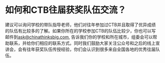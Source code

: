 # 如何和CTB往届获奖队伍交流？

建议可以询问学校的带队指导老师，他们对往年参加过CTB并且取得了优异成绩的队伍有比较多的了解。如果你所在的学校参加CTB的队伍比较少，你也可以写邮件到[ask@chinathinksbig.com](mailto:ask@chinathinksbig.com), 告诉我们你的学校和所在城市，组委会可以帮助联系，并给你们相应的联系方式。同时我们鼓励大家关注公众号和之后的线上宣讲会，会有往年获奖队伍传授经验，你们会认识到很多来自全国各地的优秀往届队伍。

